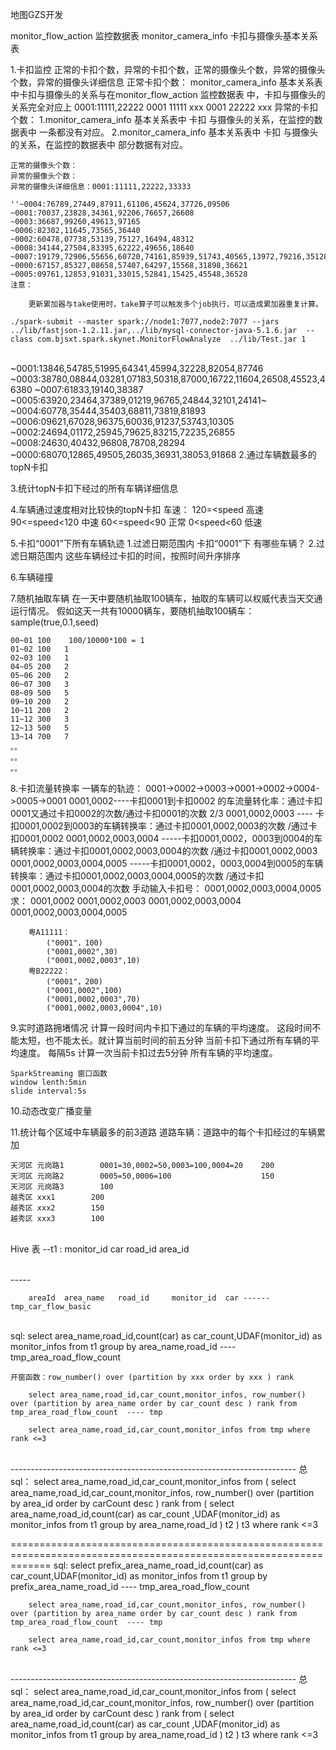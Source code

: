 地图GZS开发

monitor_flow_action 监控数据表
monitor_camera_info 卡扣与摄像头基本关系表

1.卡扣监控
	正常的卡扣个数，异常的卡扣个数，正常的摄像头个数，异常的摄像头个数，异常的摄像头详细信息
	正常卡扣个数：
		monitor_camera_info 基本关系表中卡扣与摄像头的关系与在monitor_flow_action 监控数据表 中，卡扣与摄像头的关系完全对应上
		0001:11111,22222
		0001 11111 xxx
		0001 22222 xxx
	异常的卡扣个数：
		1.monitor_camera_info 基本关系表中 卡扣 与摄像头的关系，在监控的数据表中 一条都没有对应。
		2.monitor_camera_info 基本关系表中 卡扣 与摄像头的关系，在监控的数据表中 部分数据有对应。
		
	正常的摄像头个数：
	异常的摄像头个数：
	异常的摄像头详细信息：0001:11111,22222,33333
		
	''~0004:76789,27449,87911,61106,45624,37726,09506
	~0001:70037,23828,34361,92206,76657,26608
	~0003:36687,99260,49613,97165
	~0006:82302,11645,73565,36440
	~0002:60478,07738,53139,75127,16494,48312
	~0008:34144,27504,83395,62222,49656,18640
	~0007:19179,72906,55656,60720,74161,85939,51743,40565,13972,79216,35128,27369,84616,09553
	~0000:67157,85327,08658,57407,64297,15568,31898,36621
	~0005:09761,12853,91031,33015,52841,15425,45548,36528
	注意：
	
		更新累加器与take使用时，take算子可以触发多个job执行，可以造成累加器重复计算。
	
	./spark-submit --master spark://node1:7077,node2:7077 --jars ../lib/fastjson-1.2.11.jar,../lib/mysql-connector-java-5.1.6.jar  --class com.bjsxt.spark.skynet.MonitorFlowAnalyze  ../lib/Test.jar 1


​	
	 ~0001:13846,54785,51995,64341,45994,32228,82054,87746
	 ~0003:38780,08844,03281,07183,50318,87000,16722,11604,26508,45523,46380
	 ~0007:61833,19140,38387
	 ~0005:63920,23464,37389,01219,96765,24844,32101,24141~ 
	 ~0004:60778,35444,35403,68811,73819,81893
	 ~0006:09621,67028,96375,60036,91237,53743,10305
	 ~0002:24694,01172,25945,79625,83215,72235,26855
	 ~0008:24630,40432,96808,78708,28294
	 ~0000:68070,12865,49505,26035,36931,38053,91868
2.通过车辆数最多的topN卡扣
	
3.统计topN卡扣下经过的所有车辆详细信息

4.车辆通过速度相对比较快的topN卡扣
  车速：
	120=<speed 		高速
	90<=speed<120	中速
	60<=speed<90	正常
	0<speed<60		低速

5.卡扣“0001”下所有车辆轨迹
	1.过滤日期范围内 卡扣“0001”下 有哪些车辆？
	2.过滤日期范围内 这些车辆经过卡扣的时间，按照时间升序排序
	
6.车辆碰撞

7.随机抽取车辆
	在一天中要随机抽取100辆车，抽取的车辆可以权威代表当天交通运行情况。
	假如这天一共有10000辆车，要随机抽取100辆车：
	sample(true,0.1,seed)
	
	00~01 100    100/10000*100 = 1 
	01~02 100	1
	02~03 100	1
	04~05 200	2
	05~06 200	2
	06~07 300	3
	08~09 500	5
	09~10 200	2
	10~11 200	2
	11~12 300	3
	12~13 500	5
	13~14 700	7
	。。
	。。
	。。

8.卡扣流量转换率
	一辆车的轨迹：
		0001->0002->0003->0001->0002->0004->0005->0001
		0001,0002----卡扣0001到卡扣0002 的车流量转化率：通过卡扣0001又通过卡扣0002的次数/通过卡扣0001的次数  2/3
		0001,0002,0003 ---- 卡扣0001,0002到0003的车辆转换率：通过卡扣0001,0002,0003的次数 /通过卡扣0001,0002
		0001,0002,0003,0004 -----卡扣0001,0002，0003到0004的车辆转换率：通过卡扣0001,0002,0003,0004的次数 /通过卡扣0001,0002,0003
		0001,0002,0003,0004,0005 -----卡扣0001,0002，0003,0004到0005的车辆转换率：通过卡扣0001,0002,0003,0004,0005的次数 /通过卡扣0001,0002,0003,0004的次数
	手动输入卡扣号：
		0001,0002,0003,0004,0005
		求：
			0001,0002
			0001,0002,0003
			0001,0002,0003,0004
			0001,0002,0003,0004,0005
			
		粤A11111：
			("0001"，100)
			("0001,0002",30)
			("0001,0002,0003",10)
		粤B22222：
			("0001"，200)
			("0001,0002",100)
			("0001,0002,0003",70)
			("0001,0002,0003,0004",10)

9.实时道路拥堵情况
	计算一段时间内卡扣下通过的车辆的平均速度。
	这段时间不能太短，也不能太长。就计算当前时间的前五分钟 当前卡扣下通过所有车辆的平均速度。
	每隔5s 计算一次当前卡扣过去5分钟 所有车辆的平均速度。
	
	SparkStreaming 窗口函数
	window lenth:5min
	slide interval:5s

10.动态改变广播变量
	
11.统计每个区域中车辆最多的前3道路
	道路车辆：道路中的每个卡扣经过的车辆累加
	
	天河区	元岗路1		0001=30,0002=50,0003=100,0004=20	200	
	天河区	元岗路2		0005=50,0006=100 					150
	天河区	元岗路3		100
	越秀区	xxx1		200
	越秀区	xxx2		150
	越秀区	xxx3		100


​	
	Hive 表 --t1 :
		monitor_id		car		road_id		area_id	


​		
		-----
		
		areaId	area_name	road_id		monitor_id	car ------	tmp_car_flow_basic


​			
	sql:
		select area_name,road_id,count(car) as car_count,UDAF(monitor_id) as monitor_infos from t1 group by area_name,road_id		---- tmp_area_road_flow_count
		
	开窗函数：row_number() over (partition by xxx order by xxx ) rank
	
		select area_name,road_id,car_count,monitor_infos, row_number() over (partition by area_name order by car_count desc ) rank from tmp_area_road_flow_count  ---- tmp
		
		select area_name,road_id,car_count,monitor_infos from tmp where rank <=3


​		
	-----------------------------------------------------------------------	
	总sql：
		select 
			area_name,road_id,car_count,monitor_infos 
		from 
			(
			select 
				area_name,road_id,car_count,monitor_infos, row_number() over (partition by area_id order by carCount desc ) rank 
			from 
				(
					select 
						area_name,road_id,count(car) as car_count ,UDAF(monitor_id) as monitor_infos
					from 
						t1 
					group by area_name,road_id
				) t2
			) t3
		where rank <=3

===================================================================================================================
sql:
		select prefix_area_name_road_id,count(car) as car_count,UDAF(monitor_id) as monitor_infos from t1 group by prefix_area_name_road_id		---- tmp_area_road_flow_count


		select area_name,road_id,car_count,monitor_infos, row_number() over (partition by area_name order by car_count desc ) rank from tmp_area_road_flow_count  ---- tmp
		
		select area_name,road_id,car_count,monitor_infos from tmp where rank <=3


​		
	-----------------------------------------------------------------------	
	总sql：
		select 
			area_name,road_id,car_count,monitor_infos 
		from 
			(
			select 
				area_name,road_id,car_count,monitor_infos, row_number() over (partition by area_id order by carCount desc ) rank 
			from 
				(
					select 
						area_name,road_id,count(car) as car_count ,UDAF(monitor_id) as monitor_infos
					from 
						t1 
					group by area_name,road_id
				) t2
			) t3
		where rank <=3


​	
​	
​			

















